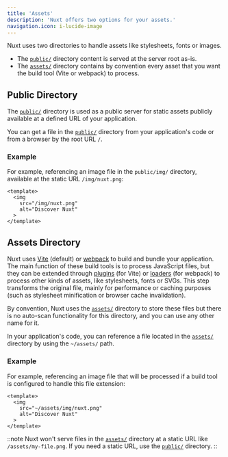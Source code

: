 ```yaml
---
title: 'Assets'
description: 'Nuxt offers two options for your assets.'
navigation.icon: i-lucide-image
---
```


Nuxt uses two directories to handle assets like stylesheets, fonts or images.

- The [`public/`](/docs/3.x/guide/directory-structure/public) directory content is served at the server root as-is.
- The [`assets/`](/docs/3.x/guide/directory-structure/assets) directory contains by convention every asset that you want the build tool (Vite or webpack) to process.

## Public Directory

The [`public/`](/docs/3.x/guide/directory-structure/public) directory is used as a public server for static assets publicly available at a defined URL of your application.

You can get a file in the [`public/`](/docs/3.x/guide/directory-structure/public) directory from your application's code or from a browser by the root URL `/`.

### Example

For example, referencing an image file in the `public/img/` directory, available at the static URL `/img/nuxt.png`:

```vue [app.vue]
<template>
  <img
    src="/img/nuxt.png"
    alt="Discover Nuxt"
  >
</template>
```

## Assets Directory

Nuxt uses [Vite](https://vite.dev/guide/assets.html) (default) or [webpack](https://webpack.js.org/guides/asset-management) to build and bundle your application. The main function of these build tools is to process JavaScript files, but they can be extended through [plugins](https://vite.dev/plugins) (for Vite) or [loaders](https://webpack.js.org/loaders) (for webpack) to process other kinds of assets, like stylesheets, fonts or SVGs. This step transforms the original file, mainly for performance or caching purposes (such as stylesheet minification or browser cache invalidation).

By convention, Nuxt uses the [`assets/`](/docs/3.x/guide/directory-structure/assets) directory to store these files but there is no auto-scan functionality for this directory, and you can use any other name for it.

In your application's code, you can reference a file located in the [`assets/`](/docs/3.x/guide/directory-structure/assets) directory by using the `~/assets/` path.

### Example

For example, referencing an image file that will be processed if a build tool is configured to handle this file extension:

```vue [app.vue]
<template>
  <img
    src="~/assets/img/nuxt.png"
    alt="Discover Nuxt"
  >
</template>
```

::note
Nuxt won't serve files in the [`assets/`](/docs/3.x/guide/directory-structure/assets) directory at a static URL like `/assets/my-file.png`. If you need a static URL, use the [`public/`](#public-directory) directory.
::
